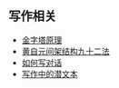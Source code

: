 ## 写作相关

- [金字塔原理](./Pyramid.html) 
- [黄自元间架结构九十二法](./黄自元间架结构九十二法.html) 
- [如何写对话](./如何写对话.html) 
- [写作中的潜文本](./写作中的潜文本.html) 